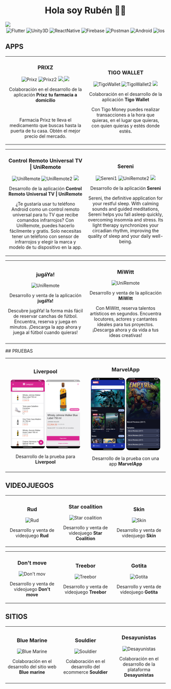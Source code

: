 <div align="center">
  <h1>Hola soy Rubén 👋🏻</h1>
</div>
<img src="https://firebasestorage.googleapis.com/v0/b/baseproject-9b30f.appspot.com/o/github%2Fimages%2Fbackground%2FBlack%20Modern%20Vlogger%20YouTube%20Banner.jpg?alt=media&token=c3bd4b6a-e57a-41dc-80d3-66d65c907650">

<div align="center">
  <img alt="Flutter" src="https://img.shields.io/badge/ -Flutter-blue?style=social&logo=flutter">
  <img alt="Unity3D" src="https://img.shields.io/badge/ -Unity3D-blue?style=social&logo=unity">
  <img alt="ReactNative" src="https://img.shields.io/badge/ -ReactNative-blue?style=social&logo=react">
  <img alt="Firebase" src="https://img.shields.io/badge/ -Firebase-blue?style=social&logo=firebase">
  <img alt="Postman" src="https://img.shields.io/badge/ -Postman-black?style=social&logo=postman">
  <img alt="Android" src="https://img.shields.io/badge/ -Android-green?style=social&logo=android">
  <img alt="Ios" src="https://img.shields.io/badge/ -Ios-blue?style=social&logo=ios">
</div>

## APPS
<table>
<tr>
<td width="50%">
<h3 align="center">PRIXZ</h3>
<div align="center">
<img width=45% alt="Prixz" src="https://play-lh.googleusercontent.com/BlU6EOfvojFfiAYfGsGyfpx6OkZI9G81iuAOPQzy4Cvl42Bv09Shlz5nAlR4DzK9Z8M=w2560-h1440">
   <img width=45% alt="Prixz2" src="https://play-lh.googleusercontent.com/QHNlWL_9FINwfoN_xX6FshLDDw-TiCPdB0SJF_S2Jci8sVU5w_FJHgjuug0jAJoHww=w2560-h1440">
<a href="https://play.google.com/store/apps/details?id=com.prixzsc.app" target="_blank">
<img src="https://img.shields.io/badge/PlayStore-ff9?style=for-the-badge&logo=android&logoColor=black">
</a>
<a href="https://apps.apple.com/mx/app/prixz-farmacia/id1545482471" target="_blank">
<img src="https://img.shields.io/badge/AppleStore-ff9?style=for-the-badge&logo=ios&logoColor=black">
</a>
</p>
  <p>Colaboración en el desarrollo de la aplicación <strong>Prixz tu farmacia a domicilio</strong></p> <br> <p>Farmacia Prixz te lleva el medicamento que buscas hasta la puerta de tu casa. Obtén el mejor precio del mercado. </p>
</div>
                                                                                      
</td>

<td width="50%">
<h3 align="center">TIGO WALLET</h3>
<div align="center">                                       
<img width=45% alt="TigoWallet" src="https://play-lh.googleusercontent.com/adHAf75xUrtXXlQOu6nERoFl9kFDthp1Lw_Fc_yYCNjwW15TKl2LYMTlfHmAMhTTUA=w2560-h1440">
    <img width=45% alt="TigoWallet2" src="https://play-lh.googleusercontent.com/cbsHKnxGH4BC5syPrk0cJou4vrdEI9Q5clNihmXgHQIyK3H5qgVygma42tkdqfSzqg=w2560-h1440">
<a href="https://play.google.com/store/apps/details?id=com.millicom.mfs" target="_blank">
<img src="https://img.shields.io/badge/PlayStore-ff9?style=for-the-badge&logo=android&logoColor=black">
</a>
  </p>Colaboración en el desarrollo de la aplicación <strong>Tigo Wallet</strong></p> <p>Con Tigo Money puedes realizar transacciones a la hora que quieras, en el lugar que quieras, con quien quieras y estés donde estés.</p>
</div> 
</table>

<table>
<td width="50%">
<h3 align="center">Control Remoto Universal TV | UniRemote</h3>
<div align="center">                                       
<img width=45% alt="UniRemote" src="https://play-lh.googleusercontent.com/OoTTx7fRx2fTOwLskKacTMa8B5tQfBPMMgRZWtwsRMVLhYKmimzr-YRoA5tM3G9i1j0=w2560-h1440-rw">
    <img width=45% alt="UniRemote2" src="https://play-lh.googleusercontent.com/wX57qXZBprvSDvSk3Yl0THJa9pffe28irhmo4WDEP_vc7NGrbynd4FE_-AzaBJAqTMuI=w2560-h1440-rw">
<a href="https://play.google.com/store/apps/details?id=com.rubendv.mi_control_remoto_universal" target="_blank">
<img src="https://img.shields.io/badge/PlayStore-ff9?style=for-the-badge&logo=android&logoColor=black">
</a>
  </p>Desarrollo de la aplicación <strong>Control Remoto Universal TV | UniRemote</strong></p> <p>
¿Te gustaría usar tu teléfono Android como un control remoto universal para tu TV que recibe comandos infrarrojos? Con UniRemote, puedes hacerlo fácilmente y gratis. Solo necesitas tener un teléfono con sensor de infrarrojos y elegir la marca y modelo de tu dispositivo en la app.</p>
</div> 
</td>
<td width="50%">
<h3 align="center">Sereni</h3>
<div align="center">                                       
<img width=45% alt="Sereni1" src="https://play-lh.googleusercontent.com/VXczZKQf83xdF-Gd36nFCte97Us9Sj66KX6Y17icKS1Zhnfh8ZPDtTjll0HD90rbjAI=w5120-h2880-rw">
    <img width=45% alt="UniRemote2" src="https://play-lh.googleusercontent.com/HXbRWl4zAtT8x1lQgM8f8C6ACmU8w-M5mjqf_U3DuoSSY8N1Y7PJ22lbBQJ9_A9QOGU=w5120-h2880-rw">
<a href="https://play.google.com/store/apps/details?id=com.rubendv.sereni_sleep" target="_blank">
<img src="https://img.shields.io/badge/PlayStore-ff9?style=for-the-badge&logo=android&logoColor=black">
</a>
  </p>Desarrollo de la aplicación <strong>Sereni</strong></p> <p>
Sereni, the definitive application for your restful sleep. With calming sounds and guided meditations, Sereni helps you fall asleep quickly, overcoming insomnia and stress. Its light therapy synchronizes your circadian rhythm, improving the quality of sleep and your daily well-being.</p>
</div> 
</td>
</table> 
<table>
<td width="50%">
<h3 align="center">jugáYa!</h3>
<div align="center">                                       
<img width=100% alt="UniRemote" src="https://firebasestorage.googleapis.com/v0/b/baseproject-9b30f.appspot.com/o/github%2Fimages%2Fapps%2Fjugaya.jpg?alt=media&token=02d54357-3b4f-40ce-b260-bf98574924f6">
  </p>Desarrollo y venta de la aplicación <strong>jugáYa!</strong></p> <p>
Descubre jugáYa! la forma más fácil de reservar canchas de fútbol. Encuentra, reserva y juega en minutos. ¡Descarga la app ahora y juega al fútbol cuando quieras!</p>
</div> 
</td>
<td width="50%">
<h3 align="center">MiWitt</h3>
<div align="center">                                       
<img width=100% alt="UniRemote" src="https://firebasestorage.googleapis.com/v0/b/baseproject-9b30f.appspot.com/o/github%2Fimages%2Fapps%2Fmiwit.jpg?alt=media&token=4e028e20-86fb-4a53-900d-d5eb02f3c9aa">
  </p>Desarrollo y venta de la aplicación <strong>MiWitt</strong></p> <p>
Con MiWitt, reserva talentos artísticos en segundos. Encuentra locutores, actores y cantantes ideales para tus proyectos. ¡Descarga ahora y da vida a tus ideas creativas! </p>
</div> 
</td>
</table>   
## PRUEBAS
<table>
<td width="50%">
<h3 align="center">Liverpool</h3>
<div align="center">                                       
<img width=45% alt="Liverpool1" src="https://raw.githubusercontent.com/RubenDV1995/liverpool/main/assets/screenshots/Screenshot_20230815_185650.png">
<img width=45% alt="Liverpool2" src="https://raw.githubusercontent.com/RubenDV1995/liverpool/main/assets/screenshots/Screenshot_20230815_185700.png">
  </p>Desarrollo de la prueba para <strong>Liverpool</strong></p>
</div> 
</td>
<td width="50%">
<h3 align="center">MarvelApp</h3>
<div align="center">                                      
<img width=45% alt="MarvelApp1" src="https://raw.githubusercontent.com/RubenDV1995/maervel_app/main/assets/screenshots/Screenshot_20230828_132324.png">
<img width=45% alt="MarvelApp2" src="https://raw.githubusercontent.com/RubenDV1995/maervel_app/main/assets/screenshots/Screenshot_20230828_132346.png">
  </p>Desarrollo de la prueba con una app <strong>MarvelApp</strong></p>
</div> 
</td>
</table>  

## VIDEOJUEGOS
<table>
<td width="30%">
<h3 align="center">Rud</h3>
<div align="center">
<img width=100% alt="Rud" src="https://firebasestorage.googleapis.com/v0/b/baseproject-9b30f.appspot.com/o/github%2Fimages%2Fgames%2Frud.jpg?alt=media&token=b148eb3b-547f-4185-bd57-a03fc007fec9">
</p>
  <p>Desarrollo y venta de videojuego <strong>Rud</strong></p>
</div>
                                                                                      
</td>

<td width="30%">
<h3 align="center">Star coalition</h3>
<div align="center">
<img width=100% alt="Star coalition" src="https://firebasestorage.googleapis.com/v0/b/baseproject-9b30f.appspot.com/o/github%2Fimages%2Fgames%2Fstar_coalition.jpg?alt=media&token=6140aa5a-86e0-4137-a440-b69242617aac">
</p>
  <p>Desarrollo y venta de videojuego <strong>Star Coalition</strong></p> 
</div>
                                                                                      
</td>

<td width="30%">
<h3 align="center">Skin</h3>
<div align="center">                                       
<img width=100% alt="Skin" src="https://firebasestorage.googleapis.com/v0/b/baseproject-9b30f.appspot.com/o/github%2Fimages%2Fgames%2Fskin.jpg?alt=media&token=b8cff004-afe7-4f43-9572-1749bf5042ac">  
</p>Desarrollo y venta de videojuego <strong>Skin</strong></p> 
</div>
</td>
</tr>
</table>
<table>
<tr>
<td width="30%">
<h3 align="center">Don't move</h3>
<div align="center">
<img width=100% alt="Don't mov" src="https://firebasestorage.googleapis.com/v0/b/baseproject-9b30f.appspot.com/o/github%2Fimages%2Fgames%2Fterror.jpg?alt=media&token=7c89acdc-129e-4312-92fe-50e71514027b">
</p>
  <p>Desarrollo y venta de videojuego <strong>Don't move</strong></p>
</div>
                                                                                      
</td>

<td width="30%">
<h3 align="center">Treebor</h3>
<div align="center">
<img width=100% alt="Treebor" src="https://firebasestorage.googleapis.com/v0/b/baseproject-9b30f.appspot.com/o/github%2Fimages%2Fgames%2Ftreebor.jpg?alt=media&token=4b33d03a-2758-4fef-9710-4a7b9f9eeab0">
</p>
  <p>Desarrollo y venta de videojuego <strong>Treebor</strong></p> 
</div>
                                                                                      
</td>

<td width="30%">
<h3 align="center">Gotita</h3>
<div align="center">                                       
<img width=100% alt="Gotita" src="https://firebasestorage.googleapis.com/v0/b/baseproject-9b30f.appspot.com/o/github%2Fimages%2Fgames%2Fgotita.jpg?alt=media&token=e8419714-1daf-441e-a53b-628814cf2507">  
</p>Desarrollo y venta de videojuego <strong>Gotita</strong></p> 
</div>
</td>
</tr>
</table>

## SITIOS
<table>
<tr>
<td width="30%">
<h3 align="center">Blue Marine</h3>
<div align="center">
<img width=100% alt="Blue Marine" src="https://firebasestorage.googleapis.com/v0/b/baseproject-9b30f.appspot.com/o/github%2Fimages%2Fsities%2Fblue_marine.jpg?alt=media&token=599313b5-2c71-42a0-9ea6-c15b695eda53">
</p>
  <p>Colaboración en el desarrollo del sitio web <strong>Blue marine</strong></p>
</div>
                                                                                      
</td>

<td width="30%">
<h3 align="center">Souldier</h3>
<div align="center">
<img width=100% alt="Souldier" src="https://firebasestorage.googleapis.com/v0/b/baseproject-9b30f.appspot.com/o/github%2Fimages%2Fsities%2Fsouldier.jpg?alt=media&token=a0f47ef1-7a70-49cf-9513-f52909d0d01a">
</p>
  <p>Colaboración en el desarrollo del ecommerce <strong>Souldier</strong></p> 
</div>
                                                                                      
</td>

<td width="30%">
<h3 align="center">Desayunistas</h3>
<div align="center">                                       
<img width=100% alt="Desayunistas" src="https://firebasestorage.googleapis.com/v0/b/baseproject-9b30f.appspot.com/o/github%2Fimages%2Fsities%2Fsitio.jpg?alt=media&token=b247e106-a825-4ec6-891f-cb0584a2143b">  
</p>Colaboración en el desarrollo de la plataforma <strong>Desayunistas</strong></p> 
</div>
</td>
</tr>
</table>
